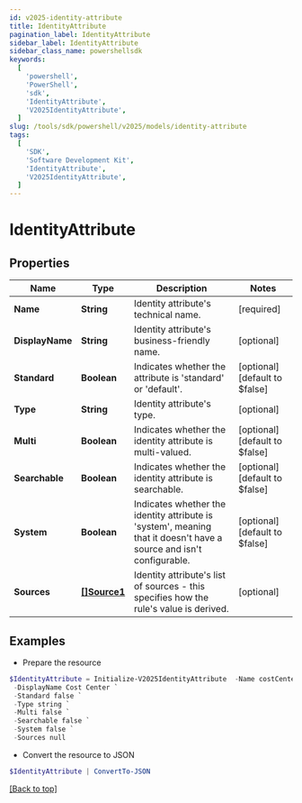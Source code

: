 ```yaml
---
id: v2025-identity-attribute
title: IdentityAttribute
pagination_label: IdentityAttribute
sidebar_label: IdentityAttribute
sidebar_class_name: powershellsdk
keywords:
  [
    'powershell',
    'PowerShell',
    'sdk',
    'IdentityAttribute',
    'V2025IdentityAttribute',
  ]
slug: /tools/sdk/powershell/v2025/models/identity-attribute
tags:
  [
    'SDK',
    'Software Development Kit',
    'IdentityAttribute',
    'V2025IdentityAttribute',
  ]
---
```


# IdentityAttribute

## Properties

| Name | Type | Description | Notes |
| --- | --- | --- | --- |
| **Name** | **String** | Identity attribute's technical name. | [required] |
| **DisplayName** | **String** | Identity attribute's business-friendly name. | [optional] |
| **Standard** | **Boolean** | Indicates whether the attribute is 'standard' or 'default'. | [optional] [default to $false] |
| **Type** | **String** | Identity attribute's type. | [optional] |
| **Multi** | **Boolean** | Indicates whether the identity attribute is multi-valued. | [optional] [default to $false] |
| **Searchable** | **Boolean** | Indicates whether the identity attribute is searchable. | [optional] [default to $false] |
| **System** | **Boolean** | Indicates whether the identity attribute is 'system', meaning that it doesn't have a source and isn't configurable. | [optional] [default to $false] |
| **Sources** | [**[]Source1**](source1) | Identity attribute's list of sources - this specifies how the rule's value is derived. | [optional] |

## Examples

- Prepare the resource

```powershell
$IdentityAttribute = Initialize-V2025IdentityAttribute  -Name costCenter `
 -DisplayName Cost Center `
 -Standard false `
 -Type string `
 -Multi false `
 -Searchable false `
 -System false `
 -Sources null
```

- Convert the resource to JSON

```powershell
$IdentityAttribute | ConvertTo-JSON
```

[[Back to top]](#)

